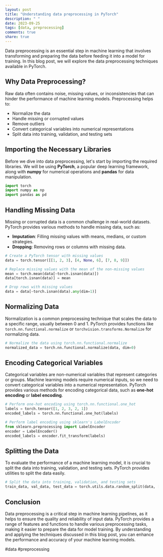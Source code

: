 ```yaml
---
layout: post
title: "Understanding data preprocessing in PyTorch"
description: " "
date: 2023-09-25
tags: [data, preprocessing]
comments: true
share: true
---
```


Data preprocessing is an essential step in machine learning that involves transforming and preparing the data before feeding it into a model for training. In this blog post, we will explore the data preprocessing techniques available in PyTorch.

## Why Data Preprocessing?

Raw data often contains noise, missing values, or inconsistencies that can hinder the performance of machine learning models. Preprocessing helps to:
- Normalize the data
- Handle missing or corrupted values
- Remove outliers
- Convert categorical variables into numerical representations
- Split data into training, validation, and testing sets

## Importing the Necessary Libraries

Before we dive into data preprocessing, let's start by importing the required libraries. We will be using **PyTorch**, a popular deep learning framework, along with **numpy** for numerical operations and **pandas** for data manipulation.

```python
import torch
import numpy as np
import pandas as pd
```

## Handling Missing Data

Missing or corrupted data is a common challenge in real-world datasets. PyTorch provides various methods to handle missing data, such as:
- **Imputation**: Filling missing values with means, medians, or custom strategies.
- **Dropping**: Removing rows or columns with missing data.

```python
# Create a PyTorch tensor with missing values
data = torch.tensor([[1, 2, 3], [4, None, 6], [7, 8, 9]])

# Replace missing values with the mean of the non-missing values
mean = torch.mean(data[~torch.isnan(data)])
data[torch.isnan(data)] = mean

# Drop rows with missing values
data = data[~torch.isnan(data).any(dim=1)]
```

## Normalizing Data

Normalization is a common preprocessing technique that scales the data to a specific range, usually between 0 and 1. PyTorch provides functions like `torch.nn.functional.normalize` or `torchvision.transforms.Normalize` for normalizing data.

```python
# Normalize the data using torch.nn.functional.normalize
normalized_data = torch.nn.functional.normalize(data, dim=0)
```

## Encoding Categorical Variables

Categorical variables are non-numerical variables that represent categories or groups. Machine learning models require numerical inputs, so we need to convert categorical variables into a numerical representation. PyTorch provides various methods for encoding categorical data, such as **one-hot encoding** or **label encoding**.

```python
# Perform one-hot encoding using torch.nn.functional.one_hot
labels = torch.tensor([1, 2, 3, 2, 1])
encoded_labels = torch.nn.functional.one_hot(labels)

# Perform label encoding using sklearn's LabelEncoder
from sklearn.preprocessing import LabelEncoder
encoder = LabelEncoder()
encoded_labels = encoder.fit_transform(labels)
```

## Splitting the Data

To evaluate the performance of a machine learning model, it is crucial to split the data into training, validation, and testing sets. PyTorch provides utilities to split the data easily.

```python
# Split the data into training, validation, and testing sets
train_data, val_data, test_data = torch.utils.data.random_split(data, [70, 15, 15])
```

## Conclusion

Data preprocessing is a critical step in machine learning pipelines, as it helps to ensure the quality and reliability of input data. PyTorch provides a range of features and functions to handle various preprocessing tasks, making it easier to prepare the data for model training. By understanding and applying the techniques discussed in this blog post, you can enhance the performance and accuracy of your machine learning models.

#data #preprocessing